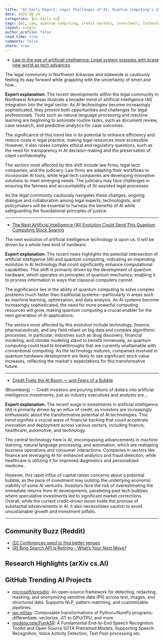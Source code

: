 ```yaml
---
title: "AI Daily Report: Legal Challenges of AI, Quantum Computing's Impact on AI, and Credit Concerns in the AI Boom (2025-08-24)"
date: 2025-08-24
categories: [ai-daily-en]
tags: [AI, law, quantum computing, credit markets, investment, technology trends, Northwest Arkansas]
layout: single
author_profile: false
read_time: true
comments: false
share: true
---
```

- [Law in the age of artificial intelligence: Legal system grapples with brave new world as tech advances](https://www.nwaonline.com/news/2025/aug/23/law-in-the-age-of-artificial-intelligence-legal/)

The legal community in Northwest Arkansas and statewide is cautiously feeling its way forward while grappling with the uncertainty of when and how...

**Expert explanation:**
The recent developments within the legal community in Northwest Arkansas illustrate a broader trend of artificial intelligence (AI) integration into the legal sector. As AI technologies become increasingly sophisticated, they present both opportunities and challenges for legal professionals. Tools such as natural language processing and machine learning are beginning to automate routine tasks, such as document review, case research, and predictive analytics for case outcomes.

The significance of this trend lies in its potential to enhance efficiency and reduce costs in legal practice, making legal resources more accessible. However, it also raises complex ethical and regulatory questions, such as the need for transparency in AI decision-making and the preservation of client confidentiality.

The sectors most affected by this shift include law firms, legal tech companies, and the judiciary. Law firms are adapting their workflows to incorporate AI tools, while legal tech companies are developing innovative solutions to meet emerging needs. The judiciary may face challenges in ensuring the fairness and accountability of AI-assisted legal processes.

As the legal community cautiously navigates these changes, ongoing dialogue and collaboration among legal experts, technologists, and policymakers will be essential to harness the benefits of AI while safeguarding the foundational principles of justice.

---
- [The Next Artificial Intelligence (AI) Evolution Could Send This Quantum Computing Stock Soaring](https://www.fool.com/investing/2025/08/23/the-next-artificial-intelligence-ai-evolution-coul/)

The next evolution of artificial intelligence technology is upon us. It will be driven by a whole new kind of hardware.

**Expert explanation:**
The recent news highlights the potential intersection of artificial intelligence (AI) and quantum computing, indicating an impending evolution in AI technology that could significantly enhance computational capabilities. This shift is primarily driven by the development of quantum hardware, which operates on principles of quantum mechanics, enabling it to process information in ways that classical computers cannot. 

The significance lies in the ability of quantum computing to solve complex problems much faster than traditional systems—particularly in areas such as machine learning, optimization, and data analysis. As AI systems become increasingly sophisticated, the need for more powerful computing resources will grow, making quantum computing a crucial enabler for the next generation of AI applications.

The sectors most affected by this evolution include technology, finance, pharmaceuticals, and any field reliant on big data and complex algorithmic processes. In particular, industries such as drug discovery, financial modeling, and climate modeling stand to benefit immensely, as quantum computing could lead to breakthroughs that are currently unattainable with conventional computing. As the technology matures, companies involved in quantum hardware development are likely to see significant stock value increases, reflecting the market's expectations for this transformative future.

---
- [Credit Fuels the AI Boom — and Fears of a Bubble](https://finance.yahoo.com/news/credit-fuels-ai-boom-fears-153316716.html)

(Bloomberg) -- Credit investors are pouring billions of dollars into artificial intelligence investments, just as industry executives and analysts are...

**Expert explanation:**
The recent surge in investments in artificial intelligence (AI) is primarily driven by an influx of credit, as investors are increasingly enthusiastic about the transformative potential of AI technologies. This trend signifies a crucial wave of financial backing that could accelerate innovation and deployment across various sectors, including finance, healthcare, automotive, and technology.

The central technology here is AI, encompassing advancements in machine learning, natural language processing, and automation, which are reshaping business operations and consumer interactions. Companies in sectors like finance are leveraging AI for enhanced analytics and fraud detection, while healthcare is utilizing it for improved diagnostics and personalized medicine.

However, this rapid influx of capital raises concerns about a potential bubble, as the pace of investment may outstrip the underlying economic viability of some AI ventures. Investors face the risk of overestimating the immediate returns from AI developments, paralleling past tech bubbles where speculative investments led to significant market corrections. Overall, while the current credit-driven boom holds the promise of substantial advancements in AI, it also necessitates caution to avoid unsustainable growth and investment pitfalls.

---

## Community Buzz (Reddit)
- [[D] Conferences need to find better venues](https://www.reddit.com/r/MachineLearning/comments/1mtfikh/d_conferences_need_to_find_better_venues/)
- [[R] Bing Search API is Retiring - What’s Your Next Move?](https://www.reddit.com/r/MachineLearning/comments/1msw9vd/r_bing_search_api_is_retiring_whats_your_next_move/)

## Research Highlights (arXiv cs.AI)


## GitHub Trending AI Projects
- [microsoft/presidio](microsoft/presidio): An open-source framework for detecting, redacting, masking, and anonymizing sensitive data (PII) across text, images, and structured data. Supports NLP, pattern matching, and customizable pipelines.
- [jax-ml/jax](jax-ml/jax): Composable transformations of Python+NumPy programs: differentiate, vectorize, JIT to GPU/TPU, and more
- [modelscope/FunASR](modelscope/FunASR): A Fundamental End-to-End Speech Recognition Toolkit and Open Source SOTA Pretrained Models, Supporting Speech Recognition, Voice Activity Detection, Text Post-processing etc.

